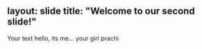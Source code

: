 layout: slide
title: "Welcome to our second slide!"
---
Your text
hello, its me... your girl prachi
